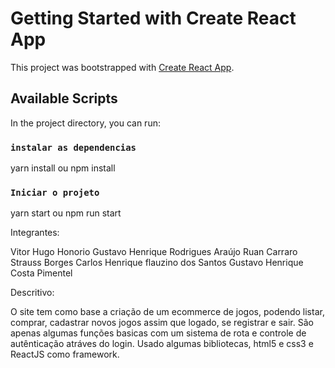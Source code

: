 # Getting Started with Create React App

This project was bootstrapped with [Create React App](https://github.com/facebook/create-react-app).

## Available Scripts
In the project directory, you can run:
### `instalar as dependencias`
yarn install ou npm install

### `Iniciar o projeto`
yarn start ou npm run start

Integrantes:

Vitor Hugo Honorio
Gustavo Henrique Rodrigues Araújo
Ruan Carraro Strauss Borges
Carlos Henrique flauzino dos Santos
Gustavo Henrique Costa Pimentel

Descritivo:

O site tem como base a criação de um ecommerce de jogos, podendo listar, comprar, cadastrar novos jogos assim que logado,
se registrar e sair. São apenas algumas funções basicas com um sistema de rota e controle de autênticação atráves do login.
Usado algumas bibliotecas, html5 e css3 e ReactJS como framework.
